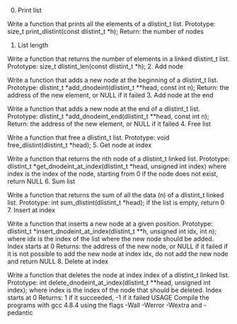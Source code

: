 0. Print list

Write a function that prints all the elements of a dlistint_t list.
Prototype: size_t print_dlistint(const dlistint_t *h);
Return: the number of nodes
1. List length

Write a function that returns the number of elements in a linked dlistint_t list.
Prototype: size_t dlistint_len(const dlistint_t *h);
2. Add node

Write a function that adds a new node at the beginning of a dlistint_t list.
Prototype: dlistint_t *add_dnodeint(dlistint_t **head, const int n);
Return: the address of the new element, or NULL if it failed
3. Add node at the end

Write a function that adds a new node at the end of a dlistint_t list.
Prototype: dlistint_t *add_dnodeint_end(dlistint_t **head, const int n);
Return: the address of the new element, or NULL if it failed
4. Free list

Write a function that free a dlistint_t list.
Prototype: void free_dlistint(dlistint_t *head);
5. Get node at index

Write a function that returns the nth node of a dlistint_t linked list.
Prototype: dlistint_t *get_dnodeint_at_index(dlistint_t *head, unsigned int index)
where index is the index of the node, starting from 0
if the node does not exist, return NULL
6. Sum list

Write a function that returns the sum of all the data (n) of a dlistint_t linked list.
Prototype: int sum_dlistint(dlistint_t *head);
if the list is empty, return 0
7. Insert at index

Write a function that inserts a new node at a given position.
Prototype: dlistint_t *insert_dnodeint_at_index(dlistint_t **h, unsigned int idx, int n);
where idx is the index of the list where the new node should be added. Index starts at 0
Returns: the address of the new node, or NULL if it failed
if it is not possible to add the new node at index idx, do not add the new node and return NULL
8. Delete at index

Write a function that deletes the node at index index of a dlistint_t linked list.
Prototype: int delete_dnodeint_at_index(dlistint_t **head, unsigned int index);
where index is the index of the node that should be deleted. Index starts at 0
Returns: 1 if it succeeded, -1 if it failed
USAGE
Compile the programs with gcc 4.8.4 using the flags -Wall -Werror -Wextra and -pedantic
